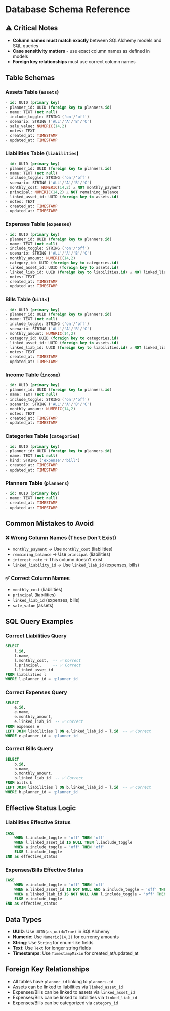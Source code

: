 # Database Schema Reference

## ⚠️ Critical Notes
- **Column names must match exactly** between SQLAlchemy models and SQL queries
- **Case sensitivity matters** - use exact column names as defined in models
- **Foreign key relationships** must use correct column names

## Table Schemas

### Assets Table (`assets`)
```sql
- id: UUID (primary key)
- planner_id: UUID (foreign key to planners.id)
- name: TEXT (not null)
- include_toggle: STRING ('on'/'off')
- scenario: STRING ('ALL'/'A'/'B'/'C')
- sale_value: NUMERIC(14,2)
- notes: TEXT
- created_at: TIMESTAMP
- updated_at: TIMESTAMP
```

### Liabilities Table (`liabilities`)
```sql
- id: UUID (primary key)
- planner_id: UUID (foreign key to planners.id)
- name: TEXT (not null)
- include_toggle: STRING ('on'/'off')
- scenario: STRING ('ALL'/'A'/'B'/'C')
- monthly_cost: NUMERIC(14,2) ⚠️ NOT monthly_payment
- principal: NUMERIC(14,2) ⚠️ NOT remaining_balance
- linked_asset_id: UUID (foreign key to assets.id)
- notes: TEXT
- created_at: TIMESTAMP
- updated_at: TIMESTAMP
```

### Expenses Table (`expenses`)
```sql
- id: UUID (primary key)
- planner_id: UUID (foreign key to planners.id)
- name: TEXT (not null)
- include_toggle: STRING ('on'/'off')
- scenario: STRING ('ALL'/'A'/'B'/'C')
- monthly_amount: NUMERIC(14,2)
- category_id: UUID (foreign key to categories.id)
- linked_asset_id: UUID (foreign key to assets.id)
- linked_liab_id: UUID (foreign key to liabilities.id) ⚠️ NOT linked_liability_id
- notes: TEXT
- created_at: TIMESTAMP
- updated_at: TIMESTAMP
```

### Bills Table (`bills`)
```sql
- id: UUID (primary key)
- planner_id: UUID (foreign key to planners.id)
- name: TEXT (not null)
- include_toggle: STRING ('on'/'off')
- scenario: STRING ('ALL'/'A'/'B'/'C')
- monthly_amount: NUMERIC(14,2)
- category_id: UUID (foreign key to categories.id)
- linked_asset_id: UUID (foreign key to assets.id)
- linked_liab_id: UUID (foreign key to liabilities.id) ⚠️ NOT linked_liability_id
- notes: TEXT
- created_at: TIMESTAMP
- updated_at: TIMESTAMP
```

### Income Table (`income`)
```sql
- id: UUID (primary key)
- planner_id: UUID (foreign key to planners.id)
- name: TEXT (not null)
- include_toggle: STRING ('on'/'off')
- scenario: STRING ('ALL'/'A'/'B'/'C')
- monthly_amount: NUMERIC(14,2)
- notes: TEXT
- created_at: TIMESTAMP
- updated_at: TIMESTAMP
```

### Categories Table (`categories`)
```sql
- id: UUID (primary key)
- planner_id: UUID (foreign key to planners.id)
- name: TEXT (not null)
- kind: STRING ('expense'/'bill')
- created_at: TIMESTAMP
- updated_at: TIMESTAMP
```

### Planners Table (`planners`)
```sql
- id: UUID (primary key)
- name: TEXT (not null)
- created_at: TIMESTAMP
- updated_at: TIMESTAMP
```

## Common Mistakes to Avoid

### ❌ Wrong Column Names (These Don't Exist)
- `monthly_payment` → Use `monthly_cost` (liabilities)
- `remaining_balance` → Use `principal` (liabilities)
- `interest_rate` → This column doesn't exist
- `linked_liability_id` → Use `linked_liab_id` (expenses, bills)

### ✅ Correct Column Names
- `monthly_cost` (liabilities)
- `principal` (liabilities)
- `linked_liab_id` (expenses, bills)
- `sale_value` (assets)

## SQL Query Examples

### Correct Liabilities Query
```sql
SELECT 
    l.id,
    l.name,
    l.monthly_cost,  -- ✅ Correct
    l.principal,     -- ✅ Correct
    l.linked_asset_id
FROM liabilities l
WHERE l.planner_id = :planner_id
```

### Correct Expenses Query
```sql
SELECT 
    e.id,
    e.name,
    e.monthly_amount,
    e.linked_liab_id  -- ✅ Correct
FROM expenses e
LEFT JOIN liabilities l ON e.linked_liab_id = l.id  -- ✅ Correct
WHERE e.planner_id = :planner_id
```

### Correct Bills Query
```sql
SELECT 
    b.id,
    b.name,
    b.monthly_amount,
    b.linked_liab_id  -- ✅ Correct
FROM bills b
LEFT JOIN liabilities l ON b.linked_liab_id = l.id  -- ✅ Correct
WHERE b.planner_id = :planner_id
```

## Effective Status Logic

### Liabilities Effective Status
```sql
CASE 
    WHEN l.include_toggle = 'off' THEN 'off'
    WHEN l.linked_asset_id IS NULL THEN l.include_toggle
    WHEN a.include_toggle = 'off' THEN 'off'
    ELSE l.include_toggle
END as effective_status
```

### Expenses/Bills Effective Status
```sql
CASE 
    WHEN e.include_toggle = 'off' THEN 'off'
    WHEN e.linked_asset_id IS NOT NULL AND a.include_toggle = 'off' THEN 'off'
    WHEN e.linked_liab_id IS NOT NULL AND l.include_toggle = 'off' THEN 'off'
    ELSE e.include_toggle
END as effective_status
```

## Data Types
- **UUID**: Use `UUID(as_uuid=True)` in SQLAlchemy
- **Numeric**: Use `Numeric(14,2)` for currency amounts
- **String**: Use `String` for enum-like fields
- **Text**: Use `Text` for longer string fields
- **Timestamps**: Use `TimestampMixin` for created_at/updated_at

## Foreign Key Relationships
- All tables have `planner_id` linking to `planners.id`
- Assets can be linked to liabilities via `linked_asset_id`
- Expenses/Bills can be linked to assets via `linked_asset_id`
- Expenses/Bills can be linked to liabilities via `linked_liab_id`
- Expenses/Bills can be categorized via `category_id`
